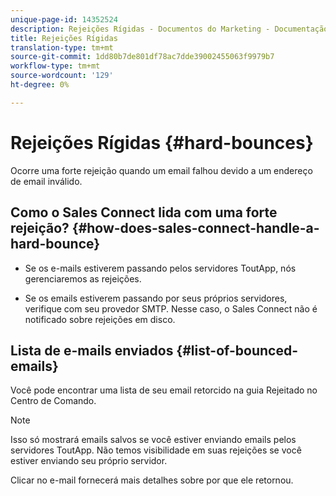 ```yaml
---
unique-page-id: 14352524
description: Rejeições Rígidas - Documentos do Marketing - Documentação do produto
title: Rejeições Rígidas
translation-type: tm+mt
source-git-commit: 1dd80b7de801df78ac7dde39002455063f9979b7
workflow-type: tm+mt
source-wordcount: '129'
ht-degree: 0%

---
```



# Rejeições Rígidas {#hard-bounces}

Ocorre uma forte rejeição quando um email falhou devido a um endereço de email inválido.

## Como o Sales Connect lida com uma forte rejeição? {#how-does-sales-connect-handle-a-hard-bounce}

* Se os e-mails estiverem passando pelos servidores ToutApp, nós gerenciaremos as rejeições.

* Se os emails estiverem passando por seus próprios servidores, verifique com seu provedor SMTP. Nesse caso, o Sales Connect não é notificado sobre rejeições em disco.

## Lista de e-mails enviados {#list-of-bounced-emails}

Você pode encontrar uma lista de seu email retorcido na guia Rejeitado no Centro de Comando.

>[!NOTE]
>
>Isso só mostrará emails salvos se você estiver enviando emails pelos servidores ToutApp. Não temos visibilidade em suas rejeições se você estiver enviando seu próprio servidor.

Clicar no e-mail fornecerá mais detalhes sobre por que ele retornou.
